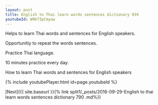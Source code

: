 ```yaml
---
layout: post
title: English to Thai learn words sentences dictionary 939 
youtubeId: W9kTIpCmyow
---
```

 
 
Helps to learn Thai words and sentences for English speakers.

Opportunitiy to repeat the words sentences. 

Practice Thai language. 
 
10 minutes practice every day. 
 
How to learn Thai words and sentences for English speakers 
 
{% include youtubePlayer.html id=page.youtubeId %}
 
 
[Next]({{ site.baseurl }}{% link  split1/_posts/2016-09-29-English to thai learn words sentences dictionary 790 .md%})
 
